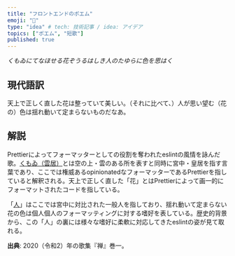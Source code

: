 ```yaml
---
title: "フロントエンドのポエム"
emoji: "🌸"
type: "idea" # tech: 技術記事 / idea: アイデア
topics: ["ポエム", "短歌"]
published: true
---
```


_くもゐにてなほせる花ぞうるはしき人のたゆらに色を思はく_


## 現代語訳

天上で正しく直した花は整っていて美しい。（それに比べて、）人が思い望む（花の）色は揺れ動いて定まらないものだなあ。

## 解説

Prettierによってフォーマッターとしての役割を奪われたeslintの風情を詠んだ歌。[くもゐ（雲居）](https://kobun.weblio.jp/content/%E3%81%8F%E3%82%82%E3%82%90)とは空の上・雲のある所を表すと同時に宮中・皇居を指す言葉であり、ここでは権威あるopinionatedなフォーマッターであるPrettierを指していると解釈される。天上で正しく直した「花」とはPrettierによって画一的にフォーマットされたコードを指している。

「[人](https://kobun.weblio.jp/content/%E3%81%B2%E3%81%A8)」はここでは宮中に対比された一般人を指しており、揺れ動いて定まらない花の色は個人個人のフォーマッティングに対する嗜好を表している。歴史的背景から、この「人」の裏には様々な嗜好に柔軟に対応してきたeslintの姿が見て取れる。

**出典**: 2020（令和2）年の歌集『禅』巻一。